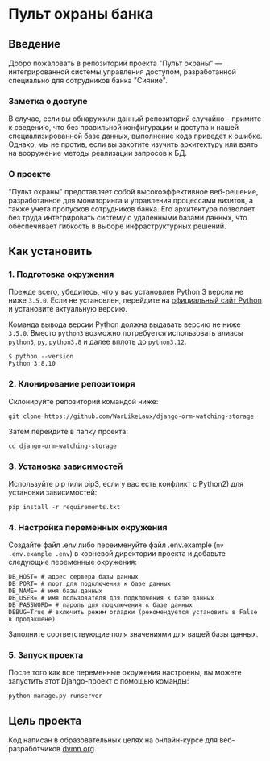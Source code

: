 # Пульт охраны банка

## Введение

Добро пожаловать в репозиторий проекта "Пульт охраны" — интегрированной системы управления доступом, разработанной специально для сотрудников банка "Сияние".

### Заметка о доступе

В случае, если вы обнаружили данный репозиторий случайно - примите к сведению, что без правильной конфигурации и доступа к нашей специализированной базе данных, выполнение кода приведет к ошибке. Однако, мы не против, если вы захотите изучить архитектуру или взять на вооружение методы реализации запросов к БД.

### О проекте

"Пульт охраны" представляет собой высокоэффективное веб-решение, разработанное для мониторинга и управления процессами визитов, а также учета пропусков сотрудников банка. Его архитектура позволяет без труда интегрировать систему с удаленными базами данных, что обеспечивает гибкость в выборе инфраструктурных решений.

## Как установить

### 1. Подготовка окружения

Прежде всего, убедитесь, что у вас установлен Python 3 версии не ниже `3.5.0`. Если не установлен, перейдите на [официальный сайт Python](https://www.python.org/) и установите актуальную версию.

Команда вывода версии Python должна выдавать версию не ниже `3.5.0`. Вместо `python3` возможно потребуется использовать алиасы `python3`, `py`, `python3.8` и далее вплоть до `python3.12`.

```
$ python --version
Python 3.8.10
```

### 2. Клонирование репозитоиря

Склонируйте репозиторий командой ниже:

```
git clone https://github.com/WarLikeLaux/django-orm-watching-storage
```

Затем перейдите в папку проекта:

```
cd django-orm-watching-storage
```

### 3. Установка зависимостей

Используйте pip (или pip3, если у вас есть конфликт с Python2) для установки зависимостей:
```
pip install -r requirements.txt
```

### 4. Настройка переменных окружения

Создайте файл .env либо переименуйте файл .env.example (`mv .env.example .env`) в корневой директории проекта и добавьте следующие переменные окружения:

```
DB_HOST= # адрес сервера базы данных
DB_PORT= # порт для подключения к базе данных
DB_NAME= # имя базы данных
DB_USER= # имя пользователя для подключения к базе данных
DB_PASSWORD= # пароль для подключения к базе данных
DEBUG=True # включить режим отладки (рекомендуется установить в False в продакшене)
```

Заполните соответствующие поля значениями для вашей базы данных.

### 5. Запуск проекта

После того как все переменные окружения настроены, вы можете запустить этот Django-проект с помощью команды:

```
python manage.py runserver
```

## Цель проекта

Код написан в образовательных целях на онлайн-курсе для веб-разработчиков [dvmn.org](https://dvmn.org/).